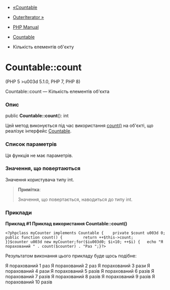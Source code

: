 - [«Countable](class.countable.md)
- [OuterIterator »](class.outeriterator.md)

- [PHP Manual](index.md)
- [Countable](class.countable.md)
- Кількість елементів об'єкту

# Countable::count

(PHP 5 \>u003d 5.1.0, PHP 7, PHP 8)

Countable::count — Кількість елементів об'єкта

### Опис

public **Countable::count**(): int

Цей метод виконується під час використання [count()](function.count.md)
на об'єкті, що реалізує інтерфейс [Countable](class.countable.md).

### Список параметрів

Ця функція не має параметрів.

### Значення, що повертаються

Значення користувача типу int.

> **Примітка**:
>
> Значення, що повертається, наводиться до типу int.

### Приклади

**Приклад #1 Приклад використання **Countable::count()****

`<?phpclass myCounter implements Countable {    private $count u003d 0; public function count() {         return ++$this->count; }}$counter u003d new myCounter;for($iu003d0; $i<10; ++$i) {   echo "Я порахований " . count($counter) . "Раз
";}?> `

Результатом виконання цього прикладу буде щось подібне:

Я порахований 1 раз
Я порахований 2 раз
Я порахований 3 рази
Я порахований 4 рази
Я порахований 5 разів
Я порахований 6 разів
Я порахований 7 разів
Я порахований 8 разів
Я порахований 9 разів
Я порахований 10 разів
